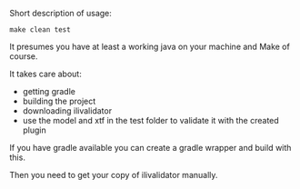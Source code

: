 Short description of usage:

```shell
make clean test
```

It presumes you have at least a working java on your machine and Make of course.

It takes care about:
  * getting gradle
  * building the project
  * downloading ilivalidator
  * use the model and xtf in the test folder to validate it with the created plugin

If you have gradle available you can create a gradle wrapper and build with this.

Then you need to get your copy of ilivalidator manually.

